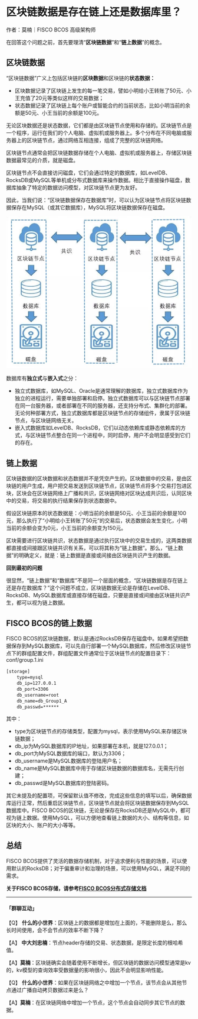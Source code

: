 # 区块链数据是存在链上还是数据库里？

作者：莫楠｜FISCO BCOS 高级架构师

在回答这个问题之前，首先要理清“**区块链数据**”和“**链上数据**”的概念。

## 区块链数据

“区块链数据”广义上包括区块链的**区块数据**和区块链的**状态数据：**

- 区块数据记录了区块链上发生的每一笔交易，譬如小明给小王转账了50元、小王充值了20元等类似这样的交易数据；
- 状态数据记录了区块链上每个账户或智能合约的当前状态，比如小明当前的余额是50元、小王当前的余额是100元。

无论区块数据还是状态数据，它们都是由区块链节点使用和存储的。区块链节点是一个程序，运行在我们的个人电脑、虚拟机或服务器上。多个分布在不同电脑或服务器上的区块链节点，通过网络互相连接，组成了完整的区块链网络。

区块链节点通常会把区块链数据存储在个人电脑、虚拟机或服务器上，存储区块链数据最常见的介质，就是磁盘。

区块链节点不会直接访问磁盘，它们会通过特定的数据库，如LevelDB、RocksDB或MySQL等单机或分布式数据库来操作数据。相比于直接操作磁盘，数据库抽象了特定的数据访问模型，对区块链节点更为友好。

因此，当我们说：“区块链数据保存在数据库”时，可以认为区块链节点将区块链数据保存在MySQL（或其它数据库），MySQL将区块链数据保存在磁盘。

![](../../../../images/articles/data_chain_or_database/IMG_5304.JPG)

数据库有**独立式**与**嵌入式**之分：

- 独立式数据库，如MySQL、Oracle是通常理解的数据库，独立式数据库作为独立的进程运行，需要单独部署和启停。独立式数据库可以与区块链节点部署在同一台服务器，或者部署在不同的服务器，还支持分布式、集群化的部署。无论何种部署方式，独立式数据库都是区块链节点的存储组件，隶属于区块链节点，与区块链网络无关。
- 嵌入式数据库如LevelDB、RocksDB，它们以动态依赖库或静态依赖库的方式，与区块链节点整合在同一个进程中，同时启停，用户不会明显感受到它们的存在。

## 链上数据

区块链数据的区块数据和状态数据并不是凭空产生的。区块数据中的交易，是由区块链的用户生成，用户把交易发送到区块链节点，区块链节点将多个交易打包进区块，区块会在区块链网络上广播和共识，区块链网络对区块达成共识后，认同区块中的交易，将交易的执行结果保存到状态数据中。

假设区块链原本的状态数据是：小明当前的余额是50元、小王当前的余额是100元，那么执行了“小明给小王转账了50元”的交易后，状态数据会发生变化，小明当前的余额会变为0元，小王当前的余额变为150元。

区块需要进行区块链共识，状态数据是通过执行区块中的交易生成的，这两类数据都直接或间接跟区块链共识有关系，可以将其称为“链上数据”。那么，“链上数据”的明确定义，就是：链上数据是直接或间接由区块链共识产生的数据。

**回到最初的问题**

很显然，“链上数据”和“数据库”不是同一个层面的概念，“区块链数据是存在链上还是存在数据库？”这个问题不成立，区块链数据无论是存储在LevelDB、RocksDB、MySQL数据库或直接存储在磁盘，只要是直接或间接由区块链共识产生，都可以视为链上数据。

## FISCO BCOS的链上数据

FISCO BCOS的区块链数据，默认是通过RocksDB保存在磁盘中。如果希望把数据保存到MySQL数据库，可以先自行部署一个MySQL数据库，然后修改区块链节点下的群组配置文件，群组配置文件通常位于区块链节点的配置目录下：conf/group.1.ini

```
[storage]
    type=mysql
    db_ip=127.0.0.1
    db_port=3306
    db_username=root
    db_name=db_Group1_A
    db_passwd=******
```

其中：

- type为区块链节点的存储类型，配置为mysql，表示使用MySQL来存储区块链数据；
- db_ip为MySQL数据库的IP地址，如果部署在本机，就是127.0.0.1；
- db_port为MySQL数据库的端口，默认为3306；
- db_username是MySQL数据库的登陆用户名；
- db_name是MySQL数据库中用于存储区块链数据的数据库名，无需先行创建；
- db_passwd是MySQL数据库的登陆密码。

其它未提及的配置项，可保留默认值不修改，完成这些信息的填写以后，确保数据库运行正常，然后重启区块链节点，区块链节点就会将区块链数据保存到MySQL数据库中。FISCO BCOS的区块链，无论是保存在RocksDB还是MySQL中，都可视为链上数据。使用MySQL，可以方便地查看链上数据的大小、结构等信息，如区块的大小、账户的大小等等。

## 总结

FISCO BCOS提供了灵活的数据存储机制，对于追求便利与性能的场景，可以使用默认的RocksDB；对于偏重审计和治理的场景，可以使用MySQL，满足不同的需求。

**关于FISCO BCOS存储，请参考[FISCO BCOS分布式存储文档](https://fisco-bcos-documentation.readthedocs.io/zh_CN/release-2.0/docs/blockchain_dev/distributed_storage.html)**

------

#### 「群聊互动」

【Q】 **什么的小世界**：区块链上的数据都是增加在上面的，不能删除是么，那么长时间使用，会不会节点的效率不断下降？

【A】 **中大刘忠楠**：节点header存储的交易、状态数据，是限定长度的根哈希值。

【A】**莫楠**：区块链确实会随着使用不断增长，但区块链的数据访问模型通常是kv的，kv模型的查询效率受数据量的影响很小，因此不会明显影响性能。

【Q】 **什么的小世界**：如果在区块链网络之中增加一个节点，该节点会从其他节点通过广播自动拷贝数据过来是么？

【A】**莫楠**：在区块链网络中增加一个节点，这个节点会自动同步其它节点的数据。